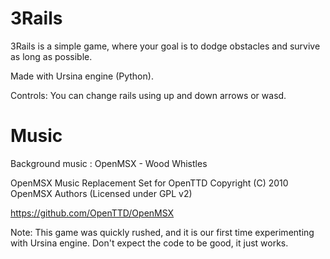 # 3Rails

3Rails is a simple game, where your goal is to dodge obstacles and survive as long as possible.

Made with Ursina engine (Python).

Controls:
You can change rails using up and down arrows or wasd.

# Music

Background music : OpenMSX - Wood Whistles

OpenMSX Music Replacement Set for OpenTTD Copyright (C) 2010 OpenMSX Authors (Licensed under GPL v2)

https://github.com/OpenTTD/OpenMSX

Note: This game was quickly rushed, and it is our first time experimenting with Ursina engine. Don't expect the code to be good, it just works.
